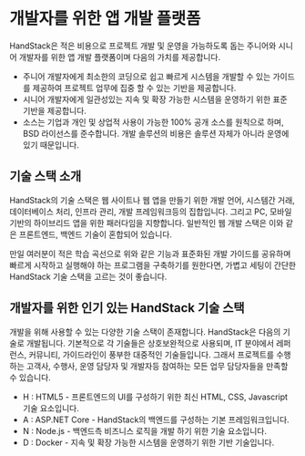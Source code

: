# 개발자를 위한 앱 개발 플랫폼

HandStack은 적은 비용으로 프로젝트 개발 및 운영을 가능하도록 돕는 주니어와 시니어 개발자를 위한 앱 개발 플랫폼이며 다음의 가치를 제공합니다.

* 주니어 개발자에게 최소한의 코딩으로 쉽고 빠르게 시스템을 개발할 수 있는 가이드를 제공하여 프로젝트 업무에 집중 할 수 있는 기반을 제공합니다.
* 시니어 개발자에게 일관성있는 지속 및 확장 가능한 시스템을 운영하기 위한 표준 기반을 제공합니다.
* 소스는 기업과 개인 및 상업적 사용이 가능한 100% 공개 소스를 원칙으로 하며, BSD 라이선스를 준수합니다. 개발 솔루션의 비용은 솔루션 자체가 아니라 운영에 있기 때문입니다.

## 기술 스택 소개

HandStack의 기술 스택은 웹 사이트나 웹 앱을 만들기 위한 개발 언어, 시스템간 거래, 데이터베이스 처리, 인프라 관리, 개발 프레임워크등의 집합입니다. 그리고 PC, 모바일 기반의 하이브리드 앱을 위한 패러다임을 지향합니다. 일반적인 웹 개발 스택은 이와 같은 프론트엔드, 백엔드 기술이 혼합되어 있습니다.

만일 여러분이 적은 학습 곡선으로 위와 같은 기능과 표준화된 개발 가이드를 공유하며 빠르게 시작하고 실행해야 하는 프로그램을 구축하기를 원한다면, 가볍고 세팅이 간단한 HandStack 기술 스택을 고르는 것이 좋습니다.

## 개발자를 위한 인기 있는 HandStack 기술 스택

개발을 위해 사용할 수 있는 다양한 기술 스택이 존재합니다. HandStack은 다음의 기술로 개발됩니다. 기본적으로 각 기술들은 상호보완적으로 사용되며, IT 분야에서 레퍼런스, 커뮤니티, 가이드라인이 풍부한 대중적인 기술들입니다. 그래서 프로젝트를 수행하는 고객사, 수행사, 운영 담당자 및 개발자등 참여하는 모든 업무 담당자들을 만족할 수 있습니다.

* H : HTML5 - 프론트엔드의 UI를 구성하기 위한 최신 HTML, CSS, Javascript 기술 요소입니다.
* A : ASP.NET Core - HandStack의 백엔드를 구성하는 기본 프레임워크입니다.
* N : Node.js - 백엔드측 비즈니스 로직을 개발 하기 위한 기술 요소입니다.
* D : Docker - 지속 및 확장 가능한 시스템을 운영하기 위한 기반 기술입니다.